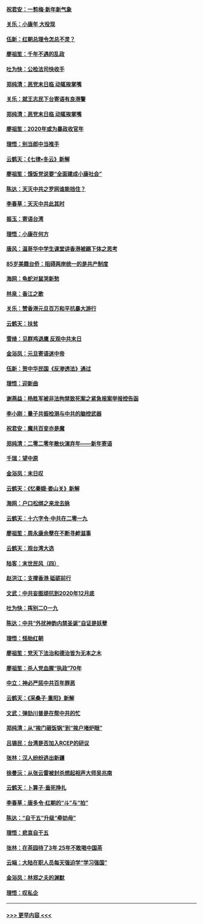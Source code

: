 #### [祝君安：一剪梅‧新年新气象](../pages/nsc993/n11776340.md?t=01091411) 
#### [关乐：小康年 大役现](../pages/nsc993/n11774213.md?t=01091411) 
#### [伍新：红朝总理令怎总不灵？](../pages/nsc993/n11770813.md?t=01091411) 
#### [廖祖笙：千年不遇的乱政](../pages/nsc993/n11770373.md?t=01091411) 
#### [吐为快：公检法司快收手](../pages/nsc993/n11770359.md?t=01091411) 
#### [郑纯清：恶党末日临 动辄挨掌嘴](../pages/nsc993/n11769912.md?t=01091411) 
#### [关乐：就王志民下台寄语有良港警](../pages/nsc993/n11769903.md?t=01091411) 
#### [郑纯清：恶党末日临 动辄挨掌嘴](../pages/nsc993/n11769356.md?t=01091411) 
#### [廖祖笙：2020年或为暴政收官年](../pages/nsc993/n11768216.md?t=01091411) 
#### [理悟：别当郎中当推手](../pages/nsc993/n11768243.md?t=01091411) 
#### [云鹤天：《七律▪冬云》新解](../pages/nsc993/n11768204.md?t=01091411) 
#### [廖祖笙：饿饭党说要“全面建成小康社会”](../pages/nsc993/n11767482.md?t=01091411) 
#### [陈达：天灭中共之罗网谁能挡住？](../pages/nsc993/n11767465.md?t=01091411) 
#### [李春草：天灭中共此其时](../pages/nsc993/n11767452.md?t=01091411) 
#### [振玉：寄语台湾](../pages/nsc993/n11767432.md?t=01091411) 
#### [理悟：小康在何方](../pages/nsc993/n11767394.md?t=01091411) 
#### [唐风：温哥华中学生课堂讲香港被踢下体之思考](../pages/nsc993/n11766848.md?t=01091411) 
#### [85岁美籍台侨：阻碍两岸统一的是共产制度](../pages/nsc993/n11765043.md?t=01091411) 
#### [海网：龟蛇对鼠哭新愁](../pages/nsc993/n11764895.md?t=01091411) 
#### [林泉：香江之歌](../pages/nsc993/n11764415.md?t=01091411) 
#### [关乐：赞香港元旦百万和平抗暴大游行](../pages/nsc993/n11764382.md?t=01091411) 
#### [云鹤天：扶贫](../pages/nsc993/n11764245.md?t=01091411) 
#### [雪绮：见群鸡退鹰  反观中共末日](../pages/nsc993/n11762112.md?t=01091411) 
#### [金浴凤：元旦寄语迷中帝](../pages/nsc993/n11761788.md?t=01091411) 
#### [伍新：贺中华民国《反渗透法》通过](../pages/nsc993/n11761994.md?t=01091411) 
#### [理悟：迎新曲](../pages/nsc993/n11761152.md?t=01091411) 
#### [谢燕益：杨胜军被非法拘禁致死案之紧急报案举报控告函](../pages/nsc993/n11756134.md?t=01091411) 
#### [李小刚：量子共振检测与中共的脑控武器](../pages/nsc993/n11754518.md?t=01091411) 
#### [祝君安：魔共百变亦是魔](../pages/nsc993/n11754469.md?t=01091411) 
#### [郑纯清：二零二零年散伙演弃年——新年寄语](../pages/nsc993/n11754195.md?t=01091411) 
#### [千瑞：望中原](../pages/nsc993/n11754159.md?t=01091411) 
#### [金浴凤：末日叹](../pages/nsc993/n11752359.md?t=01091411) 
#### [云鹤天：《忆秦娥‧娄山关》新解](../pages/nsc993/n11752348.md?t=01091411) 
#### [海网：户口松绑之来龙去脉](../pages/nsc993/n11752328.md?t=01091411) 
#### [云鹤天：十六字令‧中共在二零一九](../pages/nsc993/n11752305.md?t=01091411) 
#### [廖祖笙：周永康余孽在不断寻衅滋事](../pages/nsc993/n11751013.md?t=01091411) 
#### [云鹤天：观台湾大选](../pages/nsc993/n11751007.md?t=01091411) 
#### [陆客：末世民风（四）](../pages/nsc993/n11749203.md?t=01091411) 
#### [赵洪江：支撑香港 砥砺前行](../pages/nsc993/n11748482.md?t=01091411) 
#### [文武：中共妄图顽抗到2020年12月底](../pages/nsc993/n11748446.md?t=01091411) 
#### [吐为快：挥别二O一九](../pages/nsc993/n11748411.md?t=01091411) 
#### [陈达：中共“外扰神韵内禁圣诞”自证是妖孽](../pages/nsc993/n11748226.md?t=01091411) 
#### [理悟：怪胎红朝](../pages/nsc993/n11748206.md?t=01091411) 
#### [廖祖笙：党天下法治和德治皆为无本之木](../pages/nsc993/n11748135.md?t=01091411) 
#### [廖祖笙：杀人党血腥“执政”70年](../pages/nsc993/n11745144.md?t=01091411) 
#### [中立：神必严惩中共百年罪恶](../pages/nsc993/n11744970.md?t=01091411) 
#### [云鹤天：《采桑子‧重阳》新解](../pages/nsc993/n11744948.md?t=01091411) 
#### [文武：弹劾川普是在帮中共的忙](../pages/nsc993/n11744758.md?t=01091411) 
#### [郑纯清：从“挨门砸饭锅”到“挨户堵炉眼”](../pages/nsc993/n11744745.md?t=01091411) 
#### [吕锡民：台湾是否加入RCEP的研议](../pages/nsc993/n11744701.md?t=01091411) 
#### [张林：汉人纷纷逃出新疆](../pages/nsc993/n11743530.md?t=01091411) 
#### [徐曼沅：从张云雷被封杀想起相声大师吴兆南](../pages/nsc993/n11741816.md?t=01091411) 
#### [云鹤天：卜算子‧垂死挣扎](../pages/nsc993/n11739956.md?t=01091411) 
#### [李春草：唐多令‧红朝的“斗”与“拍”](../pages/nsc993/n11739830.md?t=01091411) 
#### [陈达：“自干五”升级“牵妨母”](../pages/nsc993/n11739724.md?t=01091411) 
#### [理悟：悲哀自干五](../pages/nsc993/n11739547.md?t=01091411) 
#### [张林：在茶园待了3年 25年不敢喝中国茶](../pages/nsc993/n11739240.md?t=01091411) 
#### [云端：大陆在职人员每天强迫学“学习强国”](../pages/nsc993/n11738735.md?t=01091411) 
#### [金浴凤：林郑之夫的渊默](../pages/nsc993/n11737735.md?t=01091411) 
#### [理悟：叹私企](../pages/nsc993/n11737715.md?t=01091411) 

----
#### [ >>> 更早内容 <<< ](../indexes/nsc993-earlier.md)

